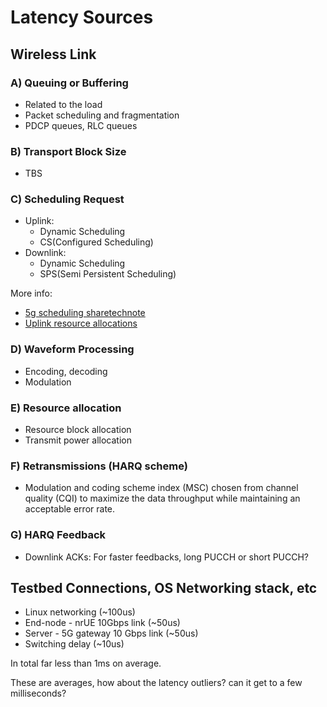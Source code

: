 # Latency Sources

## Wireless Link

### A) Queuing or Buffering
* Related to the load
* Packet scheduling and fragmentation
* PDCP queues, RLC queues

### B) Transport Block Size
* TBS

### C) Scheduling Request
* Uplink:
    * Dynamic Scheduling
    * CS(Configured Scheduling)
* Downlink:
    * Dynamic Scheduling
    * SPS(Semi Persistent Scheduling)

More info: 
* [5g scheduling sharetechnote](https://www.sharetechnote.com/html/5G/5G_Scheduling.html)
* [Uplink resource allocations](https://jyos-sw.medium.com/uplink-resource-allocations-in-5g-nr-f9354e10cb6f)
  
### D) Waveform Processing
* Encoding, decoding
* Modulation

### E) Resource allocation
* Resource block allocation
* Transmit power allocation

### F) Retransmissions (HARQ scheme)
* Modulation and coding scheme index (MSC) chosen from channel quality (CQI) to maximize the data throughput while maintaining an acceptable error rate.

### G) HARQ Feedback
* Downlink ACKs: For faster feedbacks, long PUCCH or short PUCCH?

## Testbed Connections, OS Networking stack, etc
* Linux networking (~100us)
* End-node - nrUE 10Gbps link (~50us)
* Server - 5G gateway 10 Gbps link (~50us)
* Switching delay (~10us)

In total far less than 1ms on average.

These are averages, how about the latency outliers? can it get to a few milliseconds?
